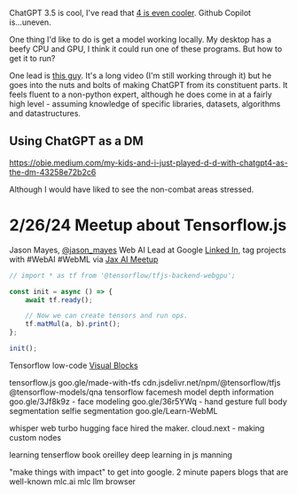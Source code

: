 ChatGPT 3.5 is cool, I've read that [4 is even cooler](https://cdn.openai.com/papers/gpt-4.pdf).
Github Copilot is...uneven.

One thing I'd like to do is get a model working locally.
My desktop has a beefy CPU and GPU, I think it could run one of these programs. But how to get it to run?

One lead is [this guy](https://www.youtube.com/watch?v=kCc8FmEb1nY). It's a long video (I'm still working through it) but he goes into the nuts and bolts of making ChatGPT from its constituent parts. It feels fluent to a non-python expert, although he does come in at a fairly high level - assuming knowledge of specific libraries, datasets, algorithms and datastructures.

## Using ChatGPT as a DM

https://obie.medium.com/my-kids-and-i-just-played-d-d-with-chatgpt4-as-the-dm-43258e72b2c6

Although I would have liked to see the non-combat areas stressed.

# 2/26/24 Meetup about Tensorflow.js
Jason Mayes, [@jason_mayes](https://twitter.com/jason_mayes) Web AI Lead at Google
[Linked In](linkedin.com/in/WebAI), tag projects with #WebAI #WebML
via [Jax AI Meetup](https://www.meetup.com/jax-ai/events/298932620)


```js
// import * as tf from '@tensorflow/tfjs-backend-webgpu';

const init = async () => {
    await tf.ready();

    // Now we can create tensors and run ops.
    tf.matMul(a, b).print();
};

init();
```

Tensorflow low-code [Visual Blocks](https://visualblocks.withgoogle.com/#/demo)

tensorflow.js
goo.gle/made-with-tfs
cdn.jsdelivr.net/npm/@tensorflow/tfjs
@tensorflow-models/qna
tensorflow
facemesh model
depth information
goo.gle/3Jf8k9z - face modeling
goo.gle/36r5YWq - hand gesture
full body segmentation
selfie segmentation
goo.gle/Learn-WebML

whisper web turbo
hugging face hired the maker.
cloud.next - making custom nodes

learning tenserflow book oreilley
deep learning in js manning

"make things with impact" to get into google.
2 minute papers
blogs that are well-known
mlc.ai mlc llm browser
